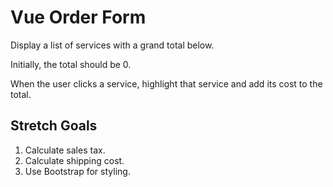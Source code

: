# Vue Order Form

Display a list of services with a grand total below.

Initially, the total should be 0.

When the user clicks a service, highlight that service and
add its cost to the total.

## Stretch Goals

1. Calculate sales tax.
2. Calculate shipping cost.
3. Use Bootstrap for styling.
